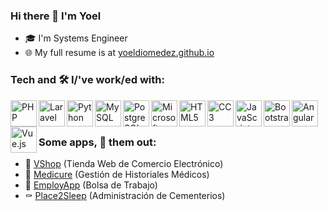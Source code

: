 ### Hi there 👋 I'm Yoel

- 🎓 I'm Systems Engineer
- 🌐 My full resume is at [yoeldiomedez.github.io](https://yoeldiomedez.github.io)

### Tech and 🛠️ I/'ve work/ed with:

<img align="left" src="https://upload.wikimedia.org/wikipedia/commons/thumb/2/27/PHP-logo.svg/300px-PHP-logo.svg.png" alt="PHP" height="42px"/>
<img align="left" src="https://upload.wikimedia.org/wikipedia/commons/thumb/9/9a/Laravel.svg/300px-Laravel.svg.png" alt="Laravel" height="42px"/>
<img align="left" src="https://upload.wikimedia.org/wikipedia/commons/thumb/c/c3/Python-logo-notext.svg/150px-Python-logo-notext.svg.png" alt="Python" height="42px"/>
<img align="left" src="https://upload.wikimedia.org/wikipedia/commons/thumb/5/51/Mysql.svg/75px-Mysql.svg.png" alt="MySQL" height="42px"/>
<img align="left" src="https://upload.wikimedia.org/wikipedia/commons/thumb/2/29/Postgresql_elephant.svg/300px-Postgresql_elephant.svg.png" alt="PostgreSQL" height="42px"/>
<img align="left" src="https://upload.wikimedia.org/wikipedia/he/thumb/3/39/Microsoft_SQL_server_logo.png/375px-Microsoft_SQL_server_logo.png" alt="Microsoft SQL Server" height="42px"/>
<img align="left" src="https://upload.wikimedia.org/wikipedia/commons/thumb/6/61/HTML5_logo_and_wordmark.svg/375px-HTML5_logo_and_wordmark.svg.png" alt="HTML5" height="42px"/>
<img align="left" src="https://upload.wikimedia.org/wikipedia/commons/thumb/d/d5/CSS3_logo_and_wordmark.svg/544px-CSS3_logo_and_wordmark.svg.png" alt="CC3" height="42px"/>
<img align="left" src="https://upload.wikimedia.org/wikipedia/commons/thumb/9/99/Unofficial_JavaScript_logo_2.svg/368px-Unofficial_JavaScript_logo_2.svg.png" alt="JavaScript" height="42px"/>
<img align="left" src="https://upload.wikimedia.org/wikipedia/commons/thumb/b/b2/Bootstrap_logo.svg/375px-Bootstrap_logo.svg.png" alt="Bootstrap" height="42px"/>
<img align="left" src="https://upload.wikimedia.org/wikipedia/commons/thumb/c/cf/Angular_full_color_logo.svg/375px-Angular_full_color_logo.svg.png" alt="Angular" height="42px"/>
<img align="left" src="https://upload.wikimedia.org/wikipedia/commons/thumb/9/95/Vue.js_Logo_2.svg/375px-Vue.js_Logo_2.svg.png" alt="Vue.js" height="42px"/>
<br><br>

### Some apps, 👀 them out:

- 🏪 [VShop](https://wshop.netlify.app) (Tienda Web de Comercio Electrónico)
- 🏥 [Medicure](https://medi-cure.herokuapp.com) (Gestión de Historiales Médicos)
- 💼 [EmployApp](https://employ-app.herokuapp.com) (Bolsa de Trabajo)
- ⚰️ [Place2Sleep](https://place2sleep.herokuapp.com) (Administración de Cementerios)

<!--
**yoeldiomedez/yoeldiomedez** is a ✨ _special_ ✨ repository because its `README.md` (this file) appears on your GitHub profile.

Here are some ideas to get you started:

- 🔭 I’m currently working on ...
- 🌱 I’m currently learning ...
- 👯 I’m looking to collaborate on ...
- 🤔 I’m looking for help with ...
- 💬 Ask me about ...
- 📫 How to reach me: ...
- 😄 Pronouns: ...
- ⚡ Fun fact: ...
-->
